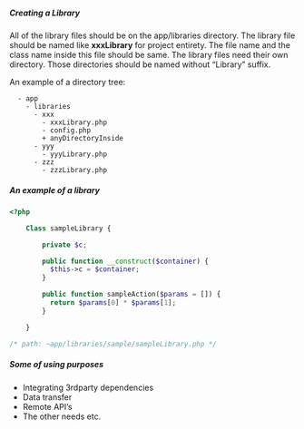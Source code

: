 ##### Creating a Library
 
All of the library files should be on the app/libraries directory. The library file should be named like **xxxLibrary** for project entirety.  The file name and the class name inside this file should be same. The library files need their own directory. Those directories should be named without “Library” suffix.
 
An example of a directory tree:
 
```none
  - app
    - libraries
      - xxx
        - xxxLibrary.php
        - config.php
        + anyDirectoryInside
      - yyy
        - yyyLibrary.php
      - zzz
        - zzzLibrary.php
```

##### An example of a library 

```php
<?php

	Class sampleLibrary {

		private $c;

		public function __construct($container) {
          $this->c = $container;
		}

		public function sampleAction($params = []) {
          return $params[0] * $params[1];
		}

	}

/* path: ~app/libraries/sample/sampleLibrary.php */
```

##### Some of using purposes
- Integrating 3rdparty dependencies
- Data transfer
- Remote API’s
- The other needs etc.
